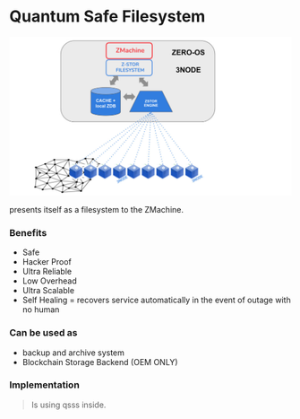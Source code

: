 # Quantum Safe Filesystem

![](img/zos_zstor.jpg)

presents itself as a filesystem to the ZMachine.

### Benefits

- Safe
- Hacker Proof
- Ultra Reliable
- Low Overhead
- Ultra Scalable
- Self Healing = recovers service automatically in the event of outage with no human 


### Can be used as

- backup and archive system
- Blockchain Storage Backend (OEM ONLY)

### Implementation

> Is using qsss inside.